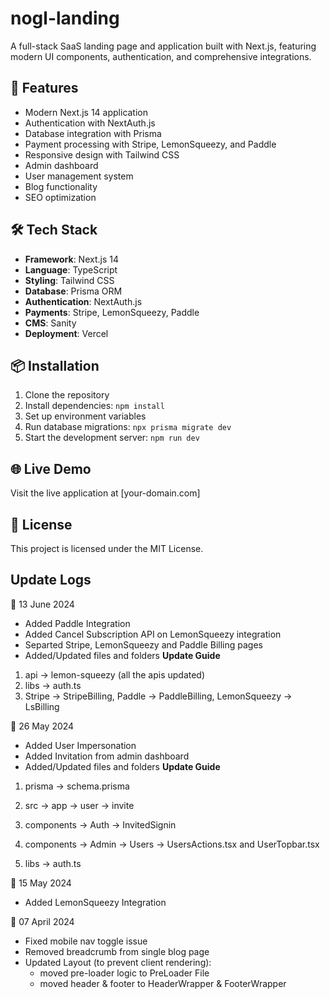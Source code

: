 # nogl-landing

A full-stack SaaS landing page and application built with Next.js, featuring modern UI components, authentication, and comprehensive integrations.

## 🚀 Features

- Modern Next.js 14 application
- Authentication with NextAuth.js
- Database integration with Prisma
- Payment processing with Stripe, LemonSqueezy, and Paddle
- Responsive design with Tailwind CSS
- Admin dashboard
- User management system
- Blog functionality
- SEO optimization

## 🛠️ Tech Stack

- **Framework**: Next.js 14
- **Language**: TypeScript
- **Styling**: Tailwind CSS
- **Database**: Prisma ORM
- **Authentication**: NextAuth.js
- **Payments**: Stripe, LemonSqueezy, Paddle
- **CMS**: Sanity
- **Deployment**: Vercel

## 📦 Installation

1. Clone the repository
2. Install dependencies: `npm install`
3. Set up environment variables
4. Run database migrations: `npx prisma migrate dev`
5. Start the development server: `npm run dev`

## 🌐 Live Demo

Visit the live application at [your-domain.com]

## 📄 License

This project is licensed under the MIT License.

## Update Logs

📆 13 June 2024

- Added Paddle Integration
- Added Cancel Subscription API on LemonSqueezy integration
- Separted Stripe, LemonSqueezy and Paddle Billing pages
- Added/Updated files and folders
  **Update Guide**

1. api -> lemon-squeezy (all the apis updated)
2. libs -> auth.ts
3. Stripe -> StripeBilling, Paddle -> PaddleBilling, LemonSqueezy -> LsBilling

📆 26 May 2024

- Added User Impersonation
- Added Invitation from admin dashboard
- Added/Updated files and folders
  **Update Guide**

1. prisma → schema.prisma

2. src → app → user → invite

3. components → Auth → InvitedSignin

4. components → Admin → Users → UsersActions.tsx and UserTopbar.tsx

5. libs → auth.ts

📆 15 May 2024

- Added LemonSqueezy Integration

📆 07 April 2024

- Fixed mobile nav toggle issue
- Removed breadcrumb from single blog page
- Updated Layout (to prevent client rendering):
  - moved pre-loader logic to PreLoader File
  - moved header & footer to HeaderWrapper & FooterWrapper
